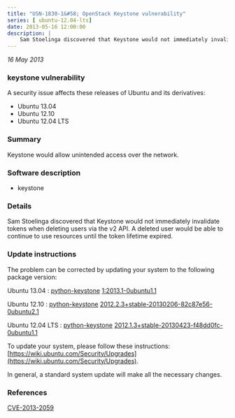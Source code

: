 ```yaml
---
title: "USN-1830-1&#58; OpenStack Keystone vulnerability"
series: [ ubuntu-12.04-lts]
date: 2013-05-16 12:00:00
description: |
    Sam Stoelinga discovered that Keystone would not immediately invalidate tokens when deleting users via the v2 API. A deleted user would be able to continue to use resources until the token lifetime expired. 
--- 
```

 
 

*16 May 2013*

### keystone vulnerability

A security issue affects these releases of Ubuntu and its derivatives:

* Ubuntu 13.04
* Ubuntu 12.10
* Ubuntu 12.04 LTS

### Summary

Keystone would allow unintended access over the network. 

### Software description

* keystone 

### Details

Sam Stoelinga discovered that Keystone would not immediately invalidate tokens when deleting users via the v2 API. A deleted user would be able to continue to use resources until the token lifetime expired. 

### Update instructions

The problem can be corrected by updating your system to the following package version:

Ubuntu 13.04
 : [python-keystone](https://launchpad.net/ubuntu/+source/keystone) <span> [1:2013.1-0ubuntu1.1](https://launchpad.net/ubuntu/+source/keystone/1:2013.1-0ubuntu1.1) </span> 

Ubuntu 12.10
 : [python-keystone](https://launchpad.net/ubuntu/+source/keystone) <span> [2012.2.3+stable-20130206-82c87e56-0ubuntu2.1](https://launchpad.net/ubuntu/+source/keystone/2012.2.3+stable-20130206-82c87e56-0ubuntu2.1) </span> 

Ubuntu 12.04 LTS
 : [python-keystone](https://launchpad.net/ubuntu/+source/keystone) <span> [2012.1.3+stable-20130423-f48dd0fc-0ubuntu1.1](https://launchpad.net/ubuntu/+source/keystone/2012.1.3+stable-20130423-f48dd0fc-0ubuntu1.1) </span> 

To update your system, please follow these instructions: [https://wiki.ubuntu.com/Security/Upgrades](https://wiki.ubuntu.com/Security/Upgrades).

In general, a standard system update will make all the necessary changes. 

### References

 
 [CVE-2013-2059](http://people.ubuntu.com/~ubuntu-security/cve/CVE-2013-2059)
 

